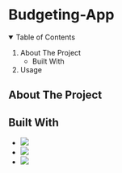 # Budgeting-App

<details open>
  <summary>Table of Contents</summary>

  <ol>
    <li>About The Project
      <ul>
        <li>Built With</li>
      </ul>
    </li>
    <li>Usage</li>
  </ol>
</details>

## About The Project
 
## Built With
  <ul>
    <li>
      <a href="https://react.dev/">
      <img src="https://img.shields.io/badge/React-20232A?style=for-the-badge&logo=react&logoColor=61DAFB"
    </li>
    <li>
      <a href = "https://expressjs.com/">
      <img src="https://img.shields.io/badge/Express.js-404D59?style=for-the-badge">
    </li>
    <li>
      <a href = "https://www.mongodb.com/">
      <img src="https://img.shields.io/badge/MongoDB-4EA94B?style=for-the-badge&logo=mongodb&logoColor=white">
    </li>
  </ul>
